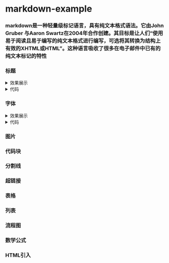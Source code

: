 # markdown-example

### markdown是一种轻量级标记语言，具有纯文本格式语法。它由John Gruber 与Aaron Swartz在2004年合作创建。其目标是让人们“使用易于阅读且易于编写的纯文本格式进行编写，可选将其转换为结构上有效的XHTML或HTML”。这种语言吸收了很多在电子邮件中已有的纯文本标记的特性

### 标题
  <details>
  <summary>效果展示</summary>
    <pre>
    <img width="580" alt="image" src="https://github.com/StanleyCocos/markdown-example/assets/22318878/a07b435e-2e8e-4e5c-9966-8ad2c1a1c58c">
    </pre>
  </details>
  
 <details>
  <summary>代码</summary>
    <pre>
      <code>
# 一级标题
## 二级标题
### 三级标题
### 四级标题
#### 五级标题
##### 六级标题
###### 七级标题
      </code>
     </pre>
</details>


### 字体
<details>
  <summary>效果展示</summary>
    <pre>
    <img width="380" alt="image" src="https://github.com/StanleyCocos/markdown-example/assets/22318878/8dfec9a0-457c-410b-ba3b-765ca9881a9e">
    </pre>
</details>

 <details>
  <summary>代码</summary>
    <pre>
      <code>
*我是斜体*
_我是斜体_
**我是加粗**
__我是加粗__
~~我是删除~~
***我是又粗又斜***
___我是又粗又斜___
      </code>
     </pre>
</details>


### 图片
### 代码块
### 分割线
### 超链接
### 表格
### 列表
### 流程图
### 数学公式
### HTML引入
